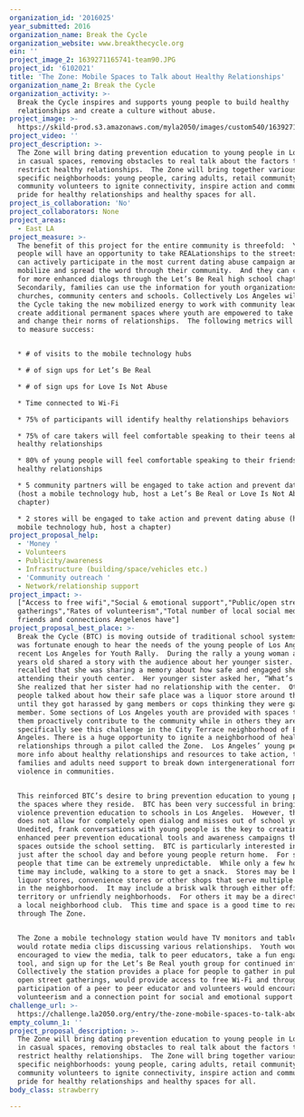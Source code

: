 ```yaml
---
organization_id: '2016025'
year_submitted: 2016
organization_name: Break the Cycle
organization_website: www.breakthecycle.org
ein: ''
project_image_2: 1639271165741-team90.JPG
project_id: '6102021'
title: 'The Zone: Mobile Spaces to Talk about Healthy Relationships'
organization_name_2: Break the Cycle
organization_activity: >-
  Break the Cycle inspires and supports young people to build healthy
  relationships and create a culture without abuse.
project_image: >-
  https://skild-prod.s3.amazonaws.com/myla2050/images/custom540/1639271165741-team90.JPG
project_video: ''
project_description: >-
  The Zone will bring dating prevention education to young people in Los Angeles
  in casual spaces, removing obstacles to real talk about the factors that
  restrict healthy relationships.  The Zone will bring together various parts of
  specific neighborhoods: young people, caring adults, retail community members,
  community volunteers to ignite connectivity, inspire action and community
  pride for healthy relationships and healthy spaces for all.
project_is_collaboration: 'No'
project_collaborators: None
project_areas:
  - East LA
project_measure: >-
  The benefit of this project for the entire community is threefold:  Young
  people will have an opportunity to take REALationships to the streets...They
  can actively participate in the most current dating abuse campaign and work to
  mobilize and spread the word through their community.  And they can connect
  for more enhanced dialogs through the Let’s Be Real high school chapters. 
  Secondarily, families can use the information for youth organizations, local
  churches, community centers and schools. Collectively Los Angeles will Break
  the Cycle taking the new mobilized energy to work with community leaders to
  create additional permanent spaces where youth are empowered to take action
  and change their norms of relationships.  The following metrics will be used
  to measure success:


  * # of visits to the mobile technology hubs

  * # of sign ups for Let’s Be Real

  * # of sign ups for Love Is Not Abuse

  * Time connected to Wi-Fi

  * 75% of participants will identify healthy relationships behaviors

  * 75% of care takers will feel comfortable speaking to their teens about 
  healthy relationships

  * 80% of young people will feel comfortable speaking to their friends about
  healthy relationships

  * 5 community partners will be engaged to take action and prevent dating abuse
  (host a mobile technology hub, host a Let’s Be Real or Love Is Not Abuse
  chapter) 

  * 2 stores will be engaged to take action and prevent dating abuse (host a
  mobile technology hub, host a chapter)
project_proposal_help:
  - 'Money '
  - Volunteers
  - Publicity/awareness
  - Infrastructure (building/space/vehicles etc.)
  - 'Community outreach '
  - Network/relationship support
project_impact: >-
  ["Access to free wifi","Social & emotional support","Public/open streets
  gatherings","Rates of volunteerism","Total number of local social media
  friends and connections Angelenos have"]
project_proposal_best_place: >-
  Break the Cycle (BTC) is moving outside of traditional school systems.  BTC
  was fortunate enough to hear the needs of the young people of Los Angeles at a
  recent Los Angeles for Youth Rally.  During the rally a young woman about 18
  years old shared a story with the audience about her younger sister.  She
  recalled that she was sharing a memory about how safe and engaged she felt
  attending their youth center.  Her younger sister asked her, “What’s that?”
  She realized that her sister had no relationship with the center.  Other young
  people talked about how their safe place was a liquor store around the corner
  until they got harassed by gang members or cops thinking they were gang
  member. Some sections of Los Angeles youth are provided with spaces that help
  them proactively contribute to the community while in others they are not.  We
  specifically see this challenge in the City Terrace neighborhood of East Los
  Angeles. There is a huge opportunity to ignite a neighborhood of healthy
  relationships through a pilot called the Zone.  Los Angeles’ young people need
  more info about healthy relationships and resources to take action, their
  families and adults need support to break down intergenerational forms of
  violence in communities.


  This reinforced BTC’s desire to bring prevention education to young people in
  the spaces where they reside.  BTC has been very successful in bringing dating
  violence prevention education to schools in Los Angeles.  However, the space
  does not allow for completely open dialog and misses out of school youth. 
  Unedited, frank conversations with young people is the key to creating
  enhanced peer prevention educational tools and awareness campaigns that reach
  spaces outside the school setting.  BTC is particularly interested in the time
  just after the school day and before young people return home.  For some young
  people that time can be extremely unpredictable.  While only a few hours that
  time may include, walking to a store to get a snack.  Stores may be bodegas,
  liquor stores, convenience stores or other shops that serve multiple purposes
  in the neighborhood.  It may include a brisk walk through either official gang
  territory or unfriendly neighborhoods.  For others it may be a direct route to
  a local neighborhood club.  This time and space is a good time to reach youth
  through The Zone.


  The Zone a mobile technology station would have TV monitors and tablets which
  would rotate media clips discussing various relationships.  Youth would be
  encouraged to view the media, talk to peer educators, take a fun engagement
  tool, and sign up for the Let’s Be Real youth group for continued information.
  Collectively the station provides a place for people to gather in public and
  open street gatherings, would provide access to free Wi-Fi and through the
  participation of a peer to peer educator and volunteers would encourage
  volunteerism and a connection point for social and emotional support.
challenge_url: >-
  https://challenge.la2050.org/entry/the-zone-mobile-spaces-to-talk-about-healthy-relationships
empty_column_1: ''
project_proposal_description: >-
  The Zone will bring dating prevention education to young people in Los Angeles
  in casual spaces, removing obstacles to real talk about the factors that
  restrict healthy relationships.  The Zone will bring together various parts of
  specific neighborhoods: young people, caring adults, retail community members,
  community volunteers to ignite connectivity, inspire action and community
  pride for healthy relationships and healthy spaces for all.
body_class: strawberry

---
```

